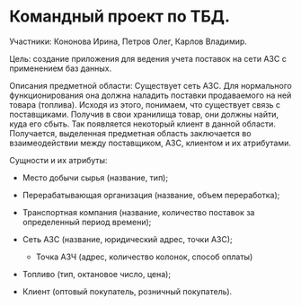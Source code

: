 # Командный проект по ТБД.
Участники: Кононова Ирина, Петров Олег, Карлов Владимир.

Цель: создание приложения для ведения учета поставок на сети АЗС с применением баз данных.

Описания предметной области: Существует сеть АЗС. Для нормального функционирования она должна наладить поставки продаваемого на ней товара (топлива). Исходя из этого, понимаем, что существует связь с поставщиками. Получив в свои хранилища товар, они должны найти, куда его сбыть. Так появляется некоторый клиент в данной области. Получается, выделенная предметная область заключается во взаимеодействии между поставщиком, АЗС, клиентом и их атрибутами.

Сущности и их атрибуты:
* Место добычи сырья (название, тип);
* Перерабатывающая организация (название, объем переработка);
* Транспортная компания (название, количество поставок за определенный период времени);
* Сеть АЗС (название, юридический адрес, точки АЗС);

  * Точка АЗЧ (адрес, количество колонок, способ оплаты)

* Топливо (тип, октановое число, цена);
* Клиент (оптовый покупатель, розничный покупатель).
